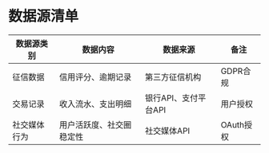 # 数据源清单

| 数据源类别 | 数据内容 | 数据来源 | 备注 |
|------------|----------|----------|------|
| 征信数据   | 信用评分、逾期记录 | 第三方征信机构 | GDPR合规 |
| 交易记录   | 收入流水、支出明细 | 银行API、支付平台API | 用户授权 |
| 社交媒体行为 | 用户活跃度、社交圈稳定性 | 社交媒体API | OAuth授权 |